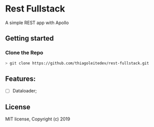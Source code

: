 # Rest Fullstack
A simple REST app with Apollo

## Getting started

### Clone the Repo

```sh
> git clone https://github.com/thiagoleitedev/rest-fullstack.git
```

## Features:

- [ ] Dataloader;

## License

MIT license, Copyright (c) 2019
